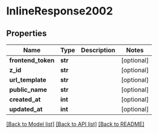 # InlineResponse2002

## Properties
Name | Type | Description | Notes
------------ | ------------- | ------------- | -------------
**frontend_token** | **str** |  | [optional] 
**z_id** | **str** |  | [optional] 
**url_template** | **str** |  | [optional] 
**public_name** | **str** |  | [optional] 
**created_at** | **int** |  | [optional] 
**updated_at** | **int** |  | [optional] 

[[Back to Model list]](../README.md#documentation-for-models) [[Back to API list]](../README.md#documentation-for-api-endpoints) [[Back to README]](../README.md)

